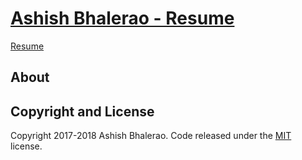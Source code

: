 # [Ashish Bhalerao - Resume](https://startbootstrap.com/template-overviews/resume/)

[Resume](https://ashish-bhalerao.github.io/resume/)

## About


## Copyright and License

Copyright 2017-2018 Ashish Bhalerao. Code released under the [MIT](https://github.com/BlackrockDigital/startbootstrap-resume/blob/gh-pages/LICENSE) license.
